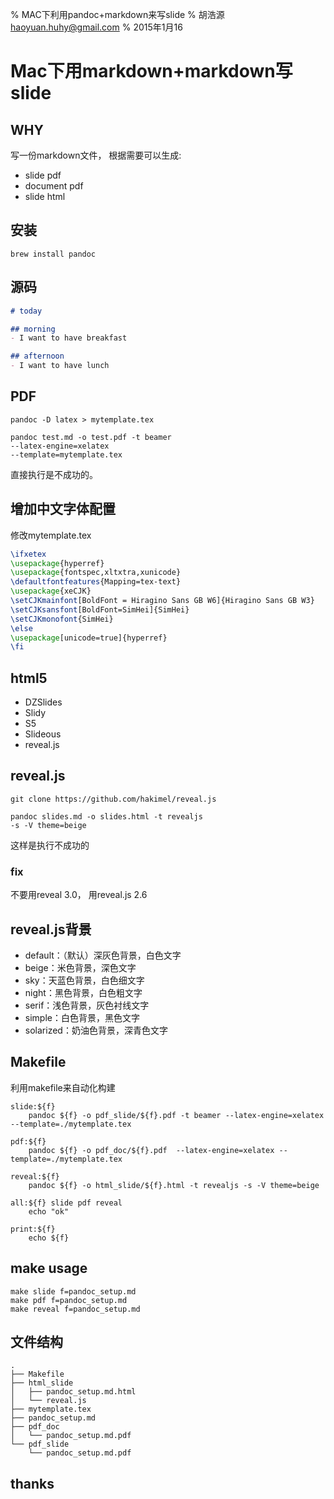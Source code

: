 % MAC下利用pandoc+markdown来写slide
% 胡浩源 haoyuan.huhy@gmail.com
% 2015年1月16

# Mac下用markdown+markdown写slide

## WHY
写一份markdown文件， 根据需要可以生成:

- slide pdf
- document pdf
- slide html

## 安装

```shell
brew install pandoc
```

## 源码
```markdown
# today

## morning
- I want to have breakfast

## afternoon
- I want to have lunch
```

## PDF

```shell
pandoc -D latex > mytemplate.tex
```

```shell
pandoc test.md -o test.pdf -t beamer 
--latex-engine=xelatex 
--template=mytemplate.tex
```

直接执行是不成功的。

## 增加中文字体配置
修改mytemplate.tex
```tex
\ifxetex
\usepackage{hyperref}
\usepackage{fontspec,xltxtra,xunicode}
\defaultfontfeatures{Mapping=tex-text}
\usepackage{xeCJK}
\setCJKmainfont[BoldFont = Hiragino Sans GB W6]{Hiragino Sans GB W3}
\setCJKsansfont[BoldFont=SimHei]{SimHei}
\setCJKmonofont{SimHei}
\else
\usepackage[unicode=true]{hyperref}
\fi
```

## html5

- DZSlides
- Slidy
- S5
- Slideous
- reveal.js

## reveal.js
```shell
git clone https://github.com/hakimel/reveal.js

pandoc slides.md -o slides.html -t revealjs 
-s -V theme=beige
```
这样是执行不成功的

### fix
不要用reveal 3.0， 用reveal.js 2.6

## reveal.js背景

- default：（默认）深灰色背景，白色文字
- beige：米色背景，深色文字
- sky：天蓝色背景，白色细文字
- night：黑色背景，白色粗文字
- serif：浅色背景，灰色衬线文字
- simple：白色背景，黑色文字
- solarized：奶油色背景，深青色文字

## Makefile
利用makefile来自动化构建
```shell
slide:${f}
    pandoc ${f} -o pdf_slide/${f}.pdf -t beamer --latex-engine=xelatex --template=./mytemplate.tex

pdf:${f}
    pandoc ${f} -o pdf_doc/${f}.pdf  --latex-engine=xelatex --template=./mytemplate.tex

reveal:${f}
    pandoc ${f} -o html_slide/${f}.html -t revealjs -s -V theme=beige

all:${f} slide pdf reveal
    echo "ok"

print:${f}
    echo ${f}
```

## make usage
```shell
make slide f=pandoc_setup.md 
make pdf f=pandoc_setup.md 
make reveal f=pandoc_setup.md 
```


## 文件结构
```shell
.
├── Makefile
├── html_slide
│   ├── pandoc_setup.md.html
│   └── reveal.js
├── mytemplate.tex
├── pandoc_setup.md
├── pdf_doc
│   └── pandoc_setup.md.pdf
└── pdf_slide
    └── pandoc_setup.md.pdf
```

## thanks
